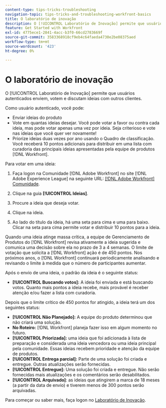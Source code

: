 ```yaml
---
content-type: tips-tricks-troubleshooting
navigation-topic: tips-tricks-and-troubleshooting-workfront-basics
title: O laboratório de inovação
description: O [!UICONTROL Laboratório de Inovação] permite que usuários autenticados enviem, votem e discutam ideias com outros clientes.
feature: Get Started with Workfront
exl-id: 4775ece1-2841-4acc-b3f0-66cd2783669f
source-git-commit: 3583368918cf9eb4c64faeda4730e2be08375aed
workflow-type: tm+mt
source-wordcount: '423'
ht-degree: 0%

---
```


# O laboratório de inovação

O [!UICONTROL Laboratório de Inovação] permite que usuários autenticados enviem, votem e discutam ideias com outros clientes.

Como usuário autenticado, você pode:

* Enviar ideias do produto
* Vote em quantas ideias desejar. Você pode votar a favor ou contra cada ideia, mas pode votar apenas uma vez por ideia. Seja criterioso e vote nas ideias que você quer ver novamente!
* Priorize ideias duas vezes por ano usando o Quadro de classificação. Você receberá 10 pontos adicionais para distribuir em uma lista com curadoria das principais ideias apresentadas pela equipe de produtos [!DNL Workfront].

Para votar em uma ideia:

1. Faça logon na Comunidade [!DNL Adobe Workfront] no site [!DNL Adobe Experience League] na seguinte URL: [[!DNL Adobe Workfront] Comunidade](https://experienceleaguecommunities.adobe.com/t5/workfront/ct-p/workfront).

1. Clique na guia **[!UICONTROL Ideias]**.

1. Procure a ideia que deseja votar.
1. Clique na ideia.
1. Ao lado do título da ideia, há uma seta para cima e uma para baixo. Clicar na seta para cima permite votar e distribuir 10 pontos para a ideia.

Quando uma ideia atinge massa crítica, a equipe de Gerenciamento de Produtos do [!DNL Workfront] revisa ativamente a ideia sugerida e comunica uma decisão sobre ela no prazo de 3 a 4 semanas. O limite de votação que solicita a [!DNL Workfront] ação é de 450 pontos. Nos próximos anos, o [!DNL Workfront] continuará periodicamente analisando e revisando o limite à medida que o número de participantes aumentar.

Após o envio de uma ideia, o padrão da ideia é o seguinte status:

* **[!UICONTROL Buscando votos]:** A ideia foi enviada e está buscando votos. Quanto mais pontos a ideia recebe, mais provável é receber atenção e/ou fazer a lista com curadoria.

Depois que o limite crítico de 450 pontos for atingido, a ideia terá um dos seguintes status:

* **[!UICONTROL Não Planejado]:** A equipe do produto determinou que não criará uma solução.
* **No Roteiro:** [!DNL Workfront] planeja fazer isso em algum momento no futuro.
* **[!UICONTROL Priorizada]:** uma ideia que foi adicionada à lista de preparação e considerada uma ideia vencedora ou uma ideia principal pela comunidade. Essas ideias recebem prioridade e atenção da equipe de produtos.
* **[!UICONTROL Entrega parcial]:** Parte de uma solução foi criada e entregue. Outras atualizações serão fornecidas.
* **[!UICONTROL Entregue]:** Uma solução foi criada e entregue. Não serão fornecidas mais atualizações e os comentários serão desabilitados.
* **[!UICONTROL Arquivado]**: as ideias que atingirem a marca de 18 meses (a partir da data de envio) e tiverem menos de 300 pontos serão arquivadas.

Para começar ou saber mais, faça logon no [Laboratório de Inovação](https://experienceleaguecommunities.adobe.com/t5/workfront/ct-p/workfront).
